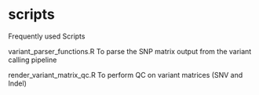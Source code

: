 # scripts
Frequently used Scripts

variant_parser_functions.R 
To parse the SNP matrix output from the variant calling pipeline

render_variant_matrix_qc.R
To perform QC on variant matrices (SNV and Indel)
